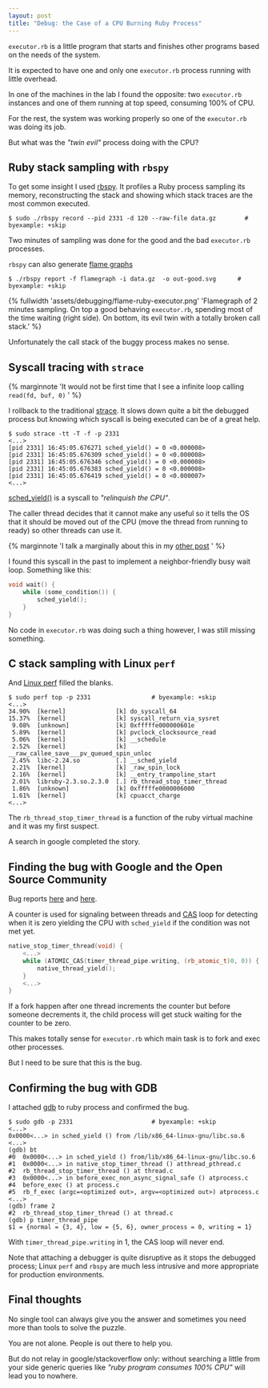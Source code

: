 ```yaml
---
layout: post
title: "Debug: the Case of a CPU Burning Ruby Process"
---
```



`executor.rb` is a little program that starts and finishes other programs
based on the needs of the system.

It is expected to have one and only one `executor.rb` process running with
little overhead.

In one of the machines in the lab I found the opposite: two `executor.rb`
instances and one of them running at top speed, consuming 100% of CPU.

For the rest, the system was working properly so one of
the `executor.rb` was doing its job.

But what was the *"twin evil"* process doing with the CPU?<!--more-->

## Ruby stack sampling with `rbspy`

To get some insight I used [rbspy](https://github.com/rbspy/rbspy). It
profiles a Ruby process sampling its memory, reconstructing the stack
and showing which stack traces are the most common executed.

```shell
$ sudo ./rbspy record --pid 2331 -d 120 --raw-file data.gz        # byexample: +skip
```

Two minutes of sampling was done for the good and the bad
`executor.rb` processes.

`rbspy` can also generate
[flame graphs](https://rbspy.github.io/using-flamegraphs/)

```shell
$ ./rbspy report -f flamegraph -i data.gz  -o out-good.svg      # byexample: +skip
```

{% fullwidth 'assets/debugging/flame-ruby-executor.png'
'Flamegraph of 2 minutes sampling. On top a good behaving `executor.rb`,
spending most of the time waiting (right side). On bottom, its evil twin
with a totally broken call stack.' %}

Unfortunately the call stack of the buggy process makes no sense.

## Syscall tracing with `strace`

{% marginnote
'It would not be first time that I see a infinite loop calling `read(fd,
buf, 0)` ' %}

I rollback to the traditional
[strace](https://linux.die.net/man/1/strace). It slows down quite a bit
the debugged process but knowing which syscall is being executed can be
of a great help.

```shell
$ sudo strace -tt -T -f -p 2331
<...>
[pid 2331] 16:45:05.676271 sched_yield() = 0 <0.000008>
[pid 2331] 16:45:05.676309 sched_yield() = 0 <0.000008>
[pid 2331] 16:45:05.676346 sched_yield() = 0 <0.000008>
[pid 2331] 16:45:05.676383 sched_yield() = 0 <0.000008>
[pid 2331] 16:45:05.676419 sched_yield() = 0 <0.000007>
<...>
```

[sched_yield()](https://www.man7.org/linux/man-pages/man2/sched_yield.2.html)
is a syscall to *"relinquish the CPU"*.

The caller thread decides that it cannot make any useful so it tells the
OS that it should be moved out of the CPU (move the thread from running
to ready) so other threads can use it.


{% marginnote
'I talk a marginally about this in my
[other post](/articles/2020/02/15/CPU-Cache-Coherence.html)
' %}

I found this syscall in the past to implement a neighbor-friendly busy wait
loop. Something like this:

```cpp
void wait() {
    while (some_condition()) {
        sched_yield();
    }
}
```
No code in `executor.rb` was doing such a thing however, I was still missing
something.

## C stack sampling with Linux `perf`

And [Linux perf](https://perf.wiki.kernel.org/index.php/Main_Page)
filled the blanks.

```shell
$ sudo perf top -p 2331                 # byexample: +skip
<...>
34.90%  [kernel]              [k] do_syscall_64
15.37%  [kernel]              [k] syscall_return_via_sysret
 9.08%  [unknown]             [k] 0xfffffe000000601e
 5.89%  [kernel]              [k] pvclock_clocksource_read
 5.06%  [kernel]              [k] __schedule
 2.52%  [kernel]              [k] __raw_callee_save___pv_queued_spin_unloc
 2.45%  libc-2.24.so          [.] __sched_yield
 2.21%  [kernel]              [k] _raw_spin_lock
 2.16%  [kernel]              [k] __entry_trampoline_start
 2.01%  libruby-2.3.so.2.3.0  [.] rb_thread_stop_timer_thread
 1.86%  [unknown]             [k] 0xfffffe0000006000
 1.61%  [kernel]              [k] cpuacct_charge
<...>
```

The `rb_thread_stop_timer_thread` is a function of the ruby virtual
machine and it was my first suspect.

A search in google completed the story.

## Finding the bug with Google and the Open Source Community

Bug reports [here](https://bugs.ruby-lang.org/issues/13794) and
[here](https://bugs.debian.org/cgi-bin/bugreport.cgi?bug=876377).

A counter is used for signaling between threads and
[CAS](https://en.wikipedia.org/wiki/Compare-and-swap) loop for
detecting when it is zero yielding the CPU with `sched_yield` if the
condition was not met yet.

```cpp
native_stop_timer_thread(void) {
    <...>
    while (ATOMIC_CAS(timer_thread_pipe.writing, (rb_atomic_t)0, 0)) {
        native_thread_yield();
    }
    <...>
}
```

If a fork happen after one thread increments the counter but before
someone decrements it, the child process will get stuck waiting for the
counter to be zero.

This makes totally sense for `executor.rb` which main task is to fork and
exec other processes.

But I need to be sure that this is the bug.

## Confirming the bug with GDB

I attached [gdb](https://www.gnu.org/software/gdb/) to ruby process
and confirmed the bug.

```shell
$ sudo gdb -p 2331                      # byexample: +skip
<...>
0x0000<...> in sched_yield () from /lib/x86_64-linux-gnu/libc.so.6
<...>
(gdb) bt
#0  0x0000<...> in sched_yield () from/lib/x86_64-linux-gnu/libc.so.6
#1  0x0000<...> in native_stop_timer_thread () atthread_pthread.c
#2  rb_thread_stop_timer_thread () at thread.c
#3  0x0000<...> in before_exec_non_async_signal_safe () atprocess.c
#4  before_exec () at process.c
#5  rb_f_exec (argc=<optimized out>, argv=<optimized out>) atprocess.c
<...>
(gdb) frame 2
#2  rb_thread_stop_timer_thread () at thread.c
(gdb) p timer_thread_pipe
$1 = {normal = {3, 4}, low = {5, 6}, owner_process = 0, writing = 1}
```

With `timer_thread_pipe.writing` in 1, the CAS loop will never end.

Note that attaching a debugger is quite disruptive as it stops the
debugged process; Linux `perf` and `rbspy` are much less intrusive
and more appropriate for production environments.

## Final thoughts

No single tool can always give you the answer and sometimes you need
more than tools to solve the puzzle.

You are not alone. People is out there to help you.

But do not relay in google/stackoverflow only: without searching a little
from your side generic queries like *"ruby program consumes 100% CPU"*
will lead you to nowhere.

